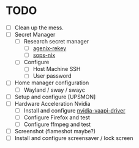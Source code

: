 # TODO
- [ ] Clean up the mess.
- [ ] Secret Manager
  - [ ] Research secret manager
    - [ ] [agenix-rekey](https://github.com/oddlama/agenix-rekey)
    - [ ] [sops-nix](https://github.com/Mic92/sops-nix)
  - [ ] Configure
    - [ ] Host Machine SSH
    - [ ] User password
- [ ] Home manager configuration
  - [ ] Wayland / sway / swayc
- [ ]  Setup and configure [UPSMON]
- [ ] Hardware Acceleration Nvidia
  - [ ] Install and configure [nvidia-vaapi-driver](https://github.com/elFarto/nvidia-vaapi-driver)
  - [ ] Configure Firefox and test
  - [ ] Configure ffmpeg and test
- [ ] Screenshot (flameshot maybe?)
- [ ] Install and configure screensaver / lock screen
